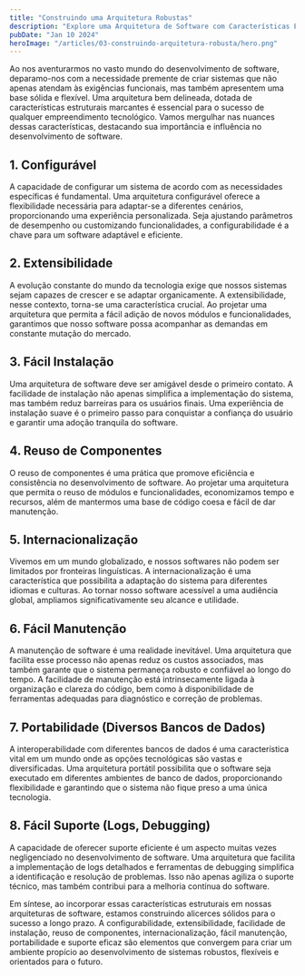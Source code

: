 ```yaml
---
title: "Construindo uma Arquitetura Robustas"
description: "Explore uma Arquitetura de Software com Características Estruturais de Destaque - Configurável, Extensível e de Fácil Instalação. Otimize seu desenvolvimento com reuso de componentes, internacionalização e suporte eficaz. Garanta flexibilidade e robustez para o seu projeto. Descubra mais agora!"
pubDate: "Jan 10 2024"
heroImage: "/articles/03-construindo-arquitetura-robusta/hero.png"
---
```


Ao nos aventurarmos no vasto mundo do desenvolvimento de software, deparamo-nos com a necessidade
premente de criar sistemas que não apenas atendam às exigências funcionais, mas também apresentem
uma base sólida e flexível. Uma arquitetura bem delineada, dotada de características estruturais marcantes
é essencial para o sucesso de qualquer empreendimento tecnológico. Vamos mergulhar nas nuances dessas
características, destacando sua importância e influência no desenvolvimento de software.

## 1. Configurável
A capacidade de configurar um sistema de acordo com as necessidades específicas é fundamental.
Uma arquitetura configurável oferece a flexibilidade necessária para adaptar-se a diferentes cenários,
proporcionando uma experiência personalizada. Seja ajustando parâmetros de desempenho ou customizando
funcionalidades, a configurabilidade é a chave para um software adaptável e eficiente.

## 2. Extensibilidade
A evolução constante do mundo da tecnologia exige que nossos sistemas sejam capazes de crescer e se adaptar organicamente.
A extensibilidade, nesse contexto, torna-se uma característica crucial. Ao projetar uma arquitetura que permita a fácil adição
de novos módulos e funcionalidades, garantimos que nosso software possa acompanhar as demandas em constante mutação do mercado.

## 3. Fácil Instalação
Uma arquitetura de software deve ser amigável desde o primeiro contato. A facilidade de instalação não apenas simplifica a
implementação do sistema, mas também reduz barreiras para os usuários finais. Uma experiência de instalação suave é o primeiro
passo para conquistar a confiança do usuário e garantir uma adoção tranquila do software.

## 4. Reuso de Componentes
O reuso de componentes é uma prática que promove eficiência e consistência no desenvolvimento de software.
Ao projetar uma arquitetura que permita o reuso de módulos e funcionalidades, economizamos tempo e recursos,
além de mantermos uma base de código coesa e fácil de dar manutenção.

## 5. Internacionalização
Vivemos em um mundo globalizado, e nossos softwares não podem ser limitados por fronteiras linguísticas.
A internacionalização é uma característica que possibilita a adaptação do sistema para diferentes idiomas e culturas.
Ao tornar nosso software acessível a uma audiência global, ampliamos significativamente seu alcance e utilidade.

## 6. Fácil Manutenção
A manutenção de software é uma realidade inevitável. Uma arquitetura que facilita esse processo não apenas reduz os
custos associados, mas também garante que o sistema permaneça robusto e confiável ao longo do tempo. A facilidade de
 manutenção está intrinsecamente ligada à organização e clareza do código, bem como à disponibilidade de ferramentas
adequadas para diagnóstico e correção de problemas.

## 7. Portabilidade (Diversos Bancos de Dados)
A interoperabilidade com diferentes bancos de dados é uma característica vital em um mundo onde as opções tecnológicas
são vastas e diversificadas. Uma arquitetura portátil possibilita que o software seja executado em diferentes ambientes
de banco de dados, proporcionando flexibilidade e garantindo que o sistema não fique preso a uma única tecnologia.

## 8. Fácil Suporte (Logs, Debugging)
A capacidade de oferecer suporte eficiente é um aspecto muitas vezes negligenciado no desenvolvimento de software.
Uma arquitetura que facilita a implementação de logs detalhados e ferramentas de debugging simplifica a identificação
e resolução de problemas. Isso não apenas agiliza o suporte técnico, mas também contribui para a melhoria contínua do software.

Em síntese, ao incorporar essas características estruturais em nossas arquiteturas de software, estamos construindo alicerces
sólidos para o sucesso a longo prazo. A configurabilidade, extensibilidade, facilidade de instalação, reuso de componentes,
internacionalização, fácil manutenção, portabilidade e suporte eficaz são elementos que convergem para criar um ambiente
propício ao desenvolvimento de sistemas robustos, flexíveis e orientados para o futuro.
